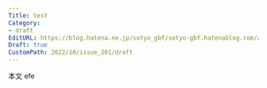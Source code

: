 ```yaml
---
Title: test
Category:
- draft
EditURL: https://blog.hatena.ne.jp/sotyo_gbf/sotyo-gbf.hatenablog.com/atom/entry/4207112889923733634
Draft: true
CustomPath: 2022/10/issue_201/draft
---
```


本文
efe
